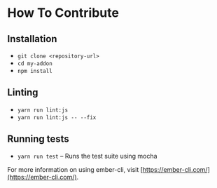 # How To Contribute

## Installation

* `git clone <repository-url>`
* `cd my-addon`
* `npm install`

## Linting

* `yarn run lint:js`
* `yarn run lint:js -- --fix`

## Running tests

* `yarn run test` – Runs the test suite using mocha

For more information on using ember-cli, visit [https://ember-cli.com/](https://ember-cli.com/).
